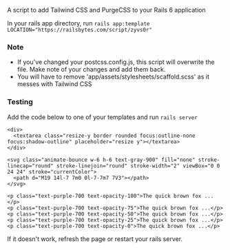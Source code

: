 A script to add Tailwind CSS and PurgeCSS to your Rails 6 application

In your rails app directory, run
```rails app:template LOCATION="https://railsbytes.com/script/zyvs0r"```

### Note
- If you've changed your postcss.config.js, this script will overwrite the file. Make note of your changes and add them back.
- You will have to remove 'app/assets/stylesheets/scaffold.scss' as it messes
with Tailwind CSS

### Testing
Add the code below to one of your templates and run `rails server`
```
<div>
  <textarea class="resize-y border rounded focus:outline-none focus:shadow-outline" placeholder="resize y"></textarea>
</div>

<svg class="animate-bounce w-6 h-6 text-gray-900" fill="none" stroke-linecap="round" stroke-linejoin="round" stroke-width="2" viewBox="0 0 24 24" stroke="currentColor">
  <path d="M19 14l-7 7m0 0l-7-7m7 7V3"></path>
</svg>

<p class="text-purple-700 text-opacity-100">The quick brown fox ...</p>
<p class="text-purple-700 text-opacity-75">The quick brown fox ...</p>
<p class="text-purple-700 text-opacity-50">The quick brown fox ...</p>
<p class="text-purple-700 text-opacity-25">The quick brown fox ...</p>
<p class="text-purple-700 text-opacity-0">The quick brown fox ...</p>
```

If it doesn't work, refresh the page or restart your rails server.
